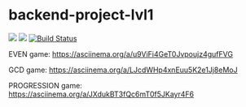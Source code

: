 # backend-project-lvl1
<a href="https://codeclimate.com/github/dsmirnoff73/backend-project-lvl1/maintainability"><img src="https://api.codeclimate.com/v1/badges/58c01fcc3538250c59fd/maintainability" /></a>
<a href="https://codeclimate.com/github/dsmirnoff73/backend-project-lvl1/test_coverage"><img src="https://api.codeclimate.com/v1/badges/58c01fcc3538250c59fd/test_coverage" /></a>
[![Build Status](https://travis-ci.org/dsmirnoff73/backend-project-lvl1.svg?branch=master)](https://travis-ci.org/dsmirnoff73/backend-project-lvl1)

EVEN game: https://asciinema.org/a/u9ViFi4GeT0Jvpoujz4gufFVG

GCD game: https://asciinema.org/a/LJcdWHp4xnEuu5K2e1Jj8eMoJ

PROGRESSION game: https://asciinema.org/a/JXdukBT3fQc6mT0f5JKayr4F6
